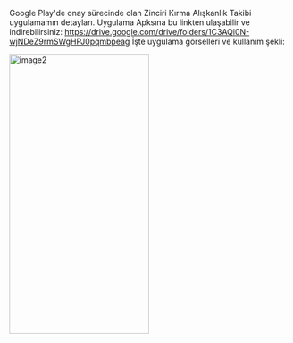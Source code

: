 Google Play'de onay sürecinde olan Zinciri Kırma Alışkanlık Takibi uygulamamın detayları. Uygulama Apksına bu linkten ulaşabilir ve indirebilirsiniz: https://drive.google.com/drive/folders/1C3AQi0N-wjNDeZ9rmSWgHPJ0pqmbpeag
İşte uygulama görselleri ve kullanım şekli:

<img src="https://github.com/AliDmrcIo/ZinciriKirma/assets/110434358/bbe42e3b-e088-4ac3-9e15-d20ccfddedd9" alt="image2" width="250" height="500">
